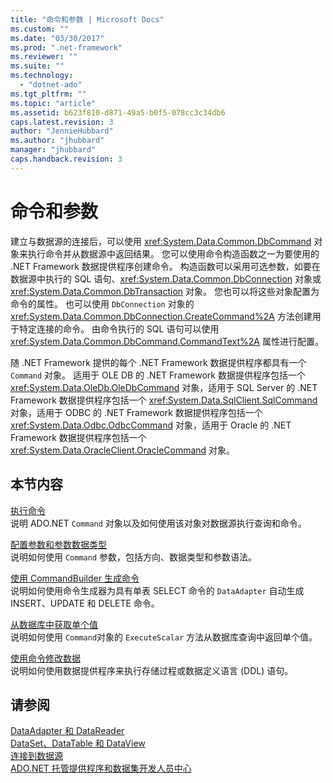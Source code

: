 ```yaml
---
title: "命令和参数 | Microsoft Docs"
ms.custom: ""
ms.date: "03/30/2017"
ms.prod: ".net-framework"
ms.reviewer: ""
ms.suite: ""
ms.technology: 
  - "dotnet-ado"
ms.tgt_pltfrm: ""
ms.topic: "article"
ms.assetid: b623f810-d871-49a5-b0f5-078cc3c34db6
caps.latest.revision: 3
author: "JennieHubbard"
ms.author: "jhubbard"
manager: "jhubbard"
caps.handback.revision: 3
---
```

# 命令和参数
建立与数据源的连接后，可以使用 <xref:System.Data.Common.DbCommand> 对象来执行命令并从数据源中返回结果。  您可以使用命令构造函数之一为要使用的 .NET Framework 数据提供程序创建命令。  构造函数可以采用可选参数，如要在数据源中执行的 SQL 语句、<xref:System.Data.Common.DbConnection> 对象或 <xref:System.Data.Common.DbTransaction> 对象。  您也可以将这些对象配置为命令的属性。  也可以使用 `DbConnection` 对象的 <xref:System.Data.Common.DbConnection.CreateCommand%2A> 方法创建用于特定连接的命令。  由命令执行的 SQL 语句可以使用 <xref:System.Data.Common.DbCommand.CommandText%2A> 属性进行配置。  
  
 随 .NET Framework 提供的每个 .NET Framework 数据提供程序都具有一个 `Command` 对象。  适用于 OLE DB 的 .NET Framework 数据提供程序包括一个 <xref:System.Data.OleDb.OleDbCommand> 对象，适用于 SQL Server 的 .NET Framework 数据提供程序包括一个 <xref:System.Data.SqlClient.SqlCommand> 对象，适用于 ODBC 的 .NET Framework 数据提供程序包括一个 <xref:System.Data.Odbc.OdbcCommand> 对象，适用于 Oracle 的 .NET Framework 数据提供程序包括一个 <xref:System.Data.OracleClient.OracleCommand> 对象。  
  
## 本节内容  
 [执行命令](../../../../docs/framework/data/adonet/executing-a-command.md)  
 说明 ADO.NET `Command` 对象以及如何使用该对象对数据源执行查询和命令。  
  
 [配置参数和参数数据类型](../../../../docs/framework/data/adonet/configuring-parameters-and-parameter-data-types.md)  
 说明如何使用 `Command` 参数，包括方向、数据类型和参数语法。  
  
 [使用 CommandBuilder 生成命令](../../../../docs/framework/data/adonet/generating-commands-with-commandbuilders.md)  
 说明如何使用命令生成器为具有单表 SELECT 命令的 `DataAdapter` 自动生成 INSERT、UPDATE 和 DELETE 命令。  
  
 [从数据库中获取单个值](../../../../docs/framework/data/adonet/obtaining-a-single-value-from-a-database.md)  
 说明如何使用 `Command`对象的 `ExecuteScalar` 方法从数据库查询中返回单个值。  
  
 [使用命令修改数据](../../../../docs/framework/data/adonet/using-commands-to-modify-data.md)  
 说明如何使用数据提供程序来执行存储过程或数据定义语言 \(DDL\) 语句。  
  
## 请参阅  
 [DataAdapter 和 DataReader](../../../../docs/framework/data/adonet/dataadapters-and-datareaders.md)   
 [DataSet、DataTable 和 DataView](../../../../docs/framework/data/adonet/dataset-datatable-dataview/index.md)   
 [连接到数据源](../../../../docs/framework/data/adonet/connecting-to-a-data-source.md)   
 [ADO.NET 托管提供程序和数据集开发人员中心](http://go.microsoft.com/fwlink/?LinkId=217917)